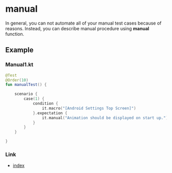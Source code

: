 # manual

In general, you can not automate all of your manual test cases because of reasons. Instead, you can describe manual
procedure using **manual** function.

## Example

### Manual1.kt

```kotlin
@Test
@Order(10)
fun manualTest() {

    scenario {
        case(1) {
            condition {
                it.macro("[Android Settings Top Screen]")
            }.expectation {
                it.manual("Animation should be displayed on start up.")
            }
        }
    }

}
```

### Link

- [index](../../../index.md)


